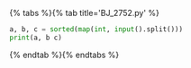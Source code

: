 {% tabs %}{% tab title='BJ_2752.py' %}

```py
a, b, c = sorted(map(int, input().split()))
print(a, b c)
```

{% endtab %}{% endtabs %}
